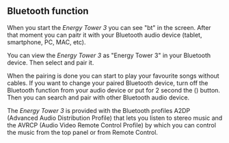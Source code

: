 ## Bluetooth function

When you start the *Energy Tower 3* you can see "bt" in the screen.
After that moment you can paitr it with your Bluetooth audio device (tablet, smartphone, PC, MAC, etc).

You can view the *Energy Tower 3* as "Energy Tower 3" in your Bluetooth device. Then select and pair it.

When the pairing is done you can start to play your favourite songs without cables. If you want to change your paired Bluetooth device, turn off the Bluetooth function from your audio device or put for 2 second the () button. Then you can search and pair with other Bluetooth audio device.

The *Energy Tower 3* is provided with the Bluetooth profiles A2DP (Advanced Audio Distribution Profile) that lets you listen to stereo music and the AVRCP (Audio Video Remote Control Profile) by which you can control the music from the top panel or from Remote Control.
